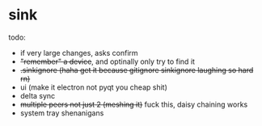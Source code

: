 # sink
todo: 
- if very large changes, asks confirm
- ~~"remember" a device~~, and optinally only try to find it
- ~~.sinkignore (haha get it because gitignore sinkignore laughing so hard rn)~~
- ui (make it electron not pyqt you cheap shit)
- delta sync
- ~~multiple peers not just 2 (meshing it)~~ fuck this, daisy chaining works
- system tray shenanigans 
